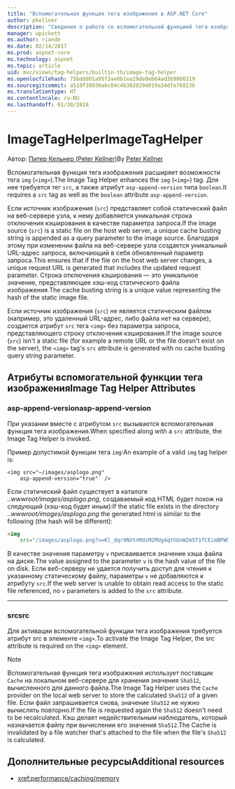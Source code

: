 ```yaml
---
title: "Вспомогательная функция тега изображения в ASP.NET Core"
author: pkellner
description: "Сведения о работе со вспомогательной функцией тега изображения"
manager: wpickett
ms.author: riande
ms.date: 02/14/2017
ms.prod: aspnet-core
ms.technology: aspnet
ms.topic: article
uid: mvc/views/tag-helpers/builtin-th/image-tag-helper
ms.openlocfilehash: 75bddd01a95f3ae0b1ea19de0eb64ad3b9066319
ms.sourcegitcommit: a510f38930abc84c4b302029d019a34dfe76823b
ms.translationtype: HT
ms.contentlocale: ru-RU
ms.lasthandoff: 01/30/2018
---
```

# <a name="imagetaghelper"></a><span data-ttu-id="cb5b1-103">ImageTagHelper</span><span class="sxs-lookup"><span data-stu-id="cb5b1-103">ImageTagHelper</span></span>

<span data-ttu-id="cb5b1-104">Автор: [Питер Кельнер (Peter Kellner)](http://peterkellner.net)</span><span class="sxs-lookup"><span data-stu-id="cb5b1-104">By [Peter Kellner](http://peterkellner.net)</span></span> 

<span data-ttu-id="cb5b1-105">Вспомогательная функция тега изображения расширяет возможности тега `img` (`<img>`).</span><span class="sxs-lookup"><span data-stu-id="cb5b1-105">The Image Tag Helper enhances the `img` (`<img>`) tag.</span></span> <span data-ttu-id="cb5b1-106">Для нее требуется тег `src`, а также атрибут `asp-append-version` типа `boolean`.</span><span class="sxs-lookup"><span data-stu-id="cb5b1-106">It requires a `src` tag as well as the `boolean` attribute `asp-append-version`.</span></span>

<span data-ttu-id="cb5b1-107">Если источник изображения (`src`) представляет собой статический файл на веб-сервере узла, к нему добавляется уникальная строка отключения кэширования в качестве параметра запроса.</span><span class="sxs-lookup"><span data-stu-id="cb5b1-107">If the image source (`src`) is a static file on the host web server, a unique cache busting string is appended as a query parameter to the image source.</span></span> <span data-ttu-id="cb5b1-108">Благодаря этому при изменении файла на веб-сервере узла создается уникальный URL-адрес запроса, включающий в себя обновленный параметр запроса.</span><span class="sxs-lookup"><span data-stu-id="cb5b1-108">This ensures that if the file on the host web server changes, a unique request URL is generated that includes the updated request parameter.</span></span> <span data-ttu-id="cb5b1-109">Строка отключения кэширования — это уникальное значение, представляющее хэш-код статического файла изображения.</span><span class="sxs-lookup"><span data-stu-id="cb5b1-109">The cache busting string is a unique value representing the hash of the static image file.</span></span>

<span data-ttu-id="cb5b1-110">Если источник изображения (`src`) не является статическим файлом (например, это удаленный URL-адрес, либо файла нет на сервере), создается атрибут `src` тега `<img>` без параметра запроса, представляющего строку отключения кэширования.</span><span class="sxs-lookup"><span data-stu-id="cb5b1-110">If the image source (`src`) isn't a static file (for example a remote URL or the file doesn't exist on the server), the `<img>` tag's `src` attribute is generated with no cache busting query string parameter.</span></span>

## <a name="image-tag-helper-attributes"></a><span data-ttu-id="cb5b1-111">Атрибуты вспомогательной функции тега изображения</span><span class="sxs-lookup"><span data-stu-id="cb5b1-111">Image Tag Helper Attributes</span></span>


### <a name="asp-append-version"></a><span data-ttu-id="cb5b1-112">asp-append-version</span><span class="sxs-lookup"><span data-stu-id="cb5b1-112">asp-append-version</span></span>

<span data-ttu-id="cb5b1-113">При указании вместе с атрибутом `src` вызывается вспомогательная функция тега изображения.</span><span class="sxs-lookup"><span data-stu-id="cb5b1-113">When specified along with a `src` attribute, the Image Tag Helper is invoked.</span></span>

<span data-ttu-id="cb5b1-114">Пример допустимой функции тега `img`:</span><span class="sxs-lookup"><span data-stu-id="cb5b1-114">An example of a valid `img` tag helper is:</span></span>

```cshtml
<img src="~/images/asplogo.png" 
    asp-append-version="true"  />
```

<span data-ttu-id="cb5b1-115">Если статический файл существует в каталоге *..wwwroot/images/asplogo.png*, создаваемый код HTML будет похож на следующий (хэш-код будет иным):</span><span class="sxs-lookup"><span data-stu-id="cb5b1-115">If the static file exists in the directory *..wwwroot/images/asplogo.png* the generated html is similar to the following (the hash will be different):</span></span>

```html
<img 
    src="/images/asplogo.png?v=Kl_dqr9NVtnMdsM2MUg4qthUnWZm5T1fCEimBPWDNgM"/>
```

<span data-ttu-id="cb5b1-116">В качестве значения параметру `v` присваивается значение хэша файла на диске.</span><span class="sxs-lookup"><span data-stu-id="cb5b1-116">The value assigned to the parameter `v` is the hash value of the file on disk.</span></span> <span data-ttu-id="cb5b1-117">Если веб-серверу не удается получить доступ для чтения к указанному статическому файлу, параметры `v` не добавляются к атрибуту `src`.</span><span class="sxs-lookup"><span data-stu-id="cb5b1-117">If the web server is unable to obtain read access to the static file referenced,  no `v` parameters is added to the `src` attribute.</span></span>

- - -

### <a name="src"></a><span data-ttu-id="cb5b1-118">src</span><span class="sxs-lookup"><span data-stu-id="cb5b1-118">src</span></span>

<span data-ttu-id="cb5b1-119">Для активации вспомогательной функции тега изображения требуется атрибут src в элементе `<img>`.</span><span class="sxs-lookup"><span data-stu-id="cb5b1-119">To activate the Image Tag Helper, the src attribute is required on the `<img>` element.</span></span> 

> [!NOTE]
> <span data-ttu-id="cb5b1-120">Вспомогательная функция тега изображения использует поставщик `Cache` на локальном веб-сервере для хранения значения `Sha512`, вычисленного для данного файла.</span><span class="sxs-lookup"><span data-stu-id="cb5b1-120">The Image Tag Helper uses the `Cache` provider on the local web server to store the calculated `Sha512` of a given file.</span></span> <span data-ttu-id="cb5b1-121">Если файл запрашивается снова, значение `Sha512` не нужно вычислять повторно.</span><span class="sxs-lookup"><span data-stu-id="cb5b1-121">If the file is requested again the `Sha512` doesn't need to be recalculated.</span></span> <span data-ttu-id="cb5b1-122">Кэш делает недействительным наблюдатель, который назначается файлу при вычислении его значения `Sha512`.</span><span class="sxs-lookup"><span data-stu-id="cb5b1-122">The Cache is invalidated by a file watcher that's attached to the file when the file's `Sha512` is calculated.</span></span>

## <a name="additional-resources"></a><span data-ttu-id="cb5b1-123">Дополнительные ресурсы</span><span class="sxs-lookup"><span data-stu-id="cb5b1-123">Additional resources</span></span>

* <xref:performance/caching/memory>
